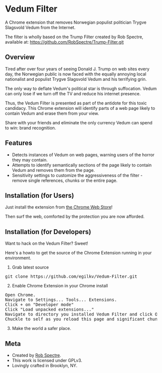 Vedum Filter
================================
A Chrome extension that removes Norwegian populist politician Trygve Slagsvold Vedum from the Internet.

The filter is wholly based on the Trump Filter created by Rob Spectre, available at:
https://github.com/RobSpectre/Trump-Filter.git

Overview
--------------------------
Tired after over four years of seeing Donald J. Trump on web sites every day,
the Norwegian public is now faced with the equally annoying local nationalist and
populist Trygve Slagsvold Vedum and his terrifying grin.

The only way to deflate Vedum's political star is through suffocation. Vedum
can only lose if we turn off the TV and reduce his internet presence.

Thus, the Vedum Filter is presented as part of the antidote for this toxic
candidacy. This Chrome extension will identify parts of a web page likely to
contain Vedum and erase them from your view.

Share with your friends and eliminate the only currency Vedum can spend to win:
brand recognition.


Features
--------------------------

* Detects instances of Vedum on web pages, warning users of the horror they may contain.
* Attempts to identify semantically sections of the page likely to contain Vedum and removes them from the page.
* Sensitivity settings to customize the aggressiveness of the filter - remove single references, chunks or the entire page.


Installation (for Users)
--------------------------

Just install the extension from [the Chrome Web
Store](https://chrome.google.com/webstore/detail/lhondapiaknegjpellpodegmeonigjic)!

Then surf the web, comforted by the protection you are now afforded.


Installation (for Developers)
-------------------------
Want to hack on the Vedum Filter?  Sweet!

Here's a howto to get the source of the Chrome Extension running in your environment.

1) Grab latest source
<pre>
git clone https://github.com/egilkv/Vedum-Filter.git
</pre>

2) Enable Chrome Extension in your Chrome install
<pre>
Open Chrome.
Navigate to Settings... Tools... Extensions.
Click + on "Developer mode"
Click "Load unpacked extensions..."
Navigate to directory you installed Vedum Filter and click Open.
Chuckle to self as you reload this page and significant chunks of it suddenly disappear.
</pre>

3) Make the world a safer place.


Meta
-------------------------

* Created by [Rob Spectre](http://brooklynhacker.com).
* This work is licensed under GPLv3.
* Lovingly crafted in Brooklyn, NY.
